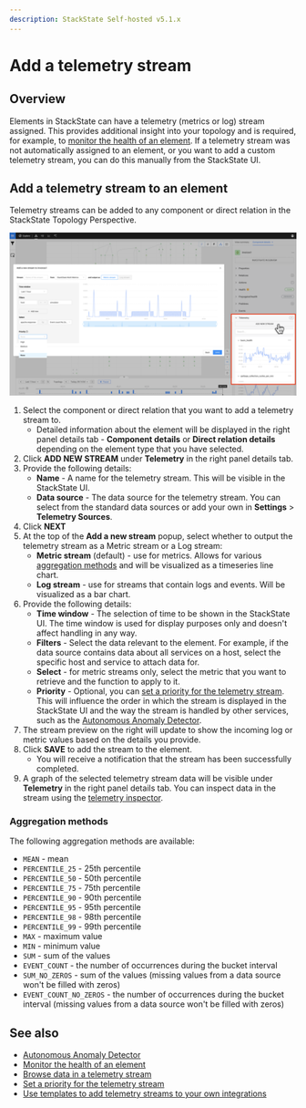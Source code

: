 ```yaml
---
description: StackState Self-hosted v5.1.x 
---
```


# Add a telemetry stream

## Overview

Elements in StackState can have a telemetry \(metrics or log\) stream assigned. This provides additional insight into your topology and is required, for example, to [monitor the health of an element](../checks-and-monitors/add-a-health-check.md). If a telemetry stream was not automatically assigned to an element, or you want to add a custom telemetry stream, you can do this manually from the StackState UI.

## Add a telemetry stream to an element

Telemetry streams can be added to any component or direct relation in the StackState Topology Perspective.

![Add a telemetry stream to an element](../../.gitbook/assets/v51_add_telemetry_stream.png)

1. Select the component or direct relation that you want to add a telemetry stream to.
   * Detailed information about the element will be displayed in the right panel details tab - **Component details** or **Direct relation details** depending on the element type that you have selected.
2. Click **ADD NEW STREAM** under **Telemetry** in the right panel details tab.
3. Provide the following details:
   * **Name** - A name for the telemetry stream. This will be visible in the StackState UI.
   * **Data source** - The data source for the telemetry stream. You can select from the standard data sources or add your own in **Settings** &gt; **Telemetry Sources**.
4. Click **NEXT**
5. At the top of the **Add a new stream** popup, select whether to output the telemetry stream as a Metric stream or a Log stream:
   * **Metric stream** \(default\) - use for metrics. Allows for various [aggregation methods](#aggregation-methods) and will be visualized as a timeseries line chart.
   * **Log stream** - use for streams that contain logs and events. Will be visualized as a bar chart.
6. Provide the following details:
   * **Time window** - The selection of time to be shown in the StackState UI. The time window is used for display purposes only and doesn't affect handling in any way.
   * **Filters** - Select the data relevant to the element. For example, if the data source contains data about all services on a host, select the specific host and service to attach data for.
   * **Select** - for metric streams only, select the metric that you want to retrieve and the function to apply to it.
   * **Priority** - Optional, you can [set a priority for the telemetry stream](set-telemetry-stream-priority.md). This will influence the order in which the stream is displayed in the StackState UI and the way the stream is handled by other services, such as the [Autonomous Anomaly Detector](../../stackpacks/add-ons/aad.md).
7. The stream preview on the right will update to show the incoming log or metric values based on the details you provide.
8. Click **SAVE** to add the stream to the element.
   * You will receive a notification that the stream has been successfully completed.
9. A graph of the selected telemetry stream data will be visible under **Telemetry** in the right panel details tab. You can inspect data in the stream using the [telemetry inspector](browse-telemetry.md).

### Aggregation methods

The following aggregation methods are available:

* `MEAN` - mean
* `PERCENTILE_25` - 25th percentile
* `PERCENTILE_50` - 50th percentile
* `PERCENTILE_75` - 75th percentile
* `PERCENTILE_90` - 90th percentile
* `PERCENTILE_95` - 95th percentile
* `PERCENTILE_98` - 98th percentile
* `PERCENTILE_99` - 99th percentile
* `MAX` - maximum value
* `MIN` - minimum value
* `SUM` - sum of the values
* `EVENT_COUNT` - the number of occurrences during the bucket interval
* `SUM_NO_ZEROS` - sum of the values \(missing values from a data source won't be filled with zeros\)
* `EVENT_COUNT_NO_ZEROS` - the number of occurrences during the bucket interval \(missing values from a data source won't be filled with zeros\)

## See also

* [Autonomous Anomaly Detector](../../stackpacks/add-ons/aad.md)
* [Monitor the health of an element](../checks-and-monitors/add-a-health-check.md)
* [Browse data in a telemetry stream](browse-telemetry.md)
* [Set a priority for the telemetry stream](/use/metrics/set-telemetry-stream-priority.md)
* [Use templates to add telemetry streams to your own integrations](../../configure/telemetry/telemetry_synchronized_topology.md "StackState Self-Hosted only")
